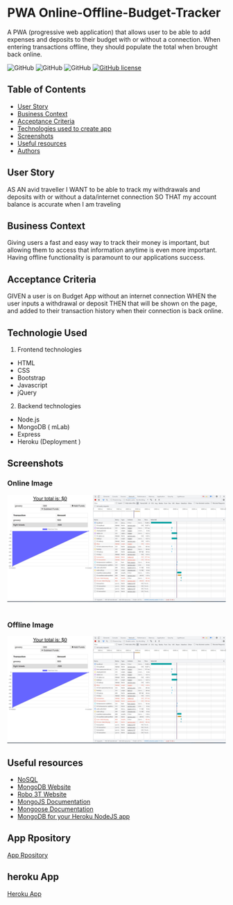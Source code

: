 # PWA Online-Offline-Budget-Tracker
A PWA (progressive web application) that allows user to be able to add expenses and deposits to their budget with or without a connection. When entering transactions offline, they should populate the total when brought back online.

![GitHub](https://img.shields.io/github/repo-size/Saiban-Hussein/homework19-PWA?style=plastic) ![GitHub](https://img.shields.io/github/last-commit/Saiban-Hussein/homework19-PWA?style=plastic) ![GitHub](https://img.shields.io/github/languages/top/Saiban-Hussein/homework19-PWA?style=plastic) [![GitHub license](https://img.shields.io/badge/licence-BSD3.0-green)](https://github.com/Saiban-Hussein/homework19-PWA)


## Table of Contents

* [User Story](#User-Story)
* [Business Context](#Business-Context)
* [Acceptance Criteria](#Acceptance-Criteria)
* [Technologies used to create app](#technologies-used)
* [Screenshots](#screenshots)
* [Useful resources](#Useful-resources)
* [Authors](#authors)


## User Story
AS AN avid traveller
I WANT to be able to track my withdrawals and deposits with or without a data/internet connection
SO THAT my account balance is accurate when I am traveling

## Business Context

Giving users a fast and easy way to track their money is important, but allowing them to access that information anytime is even more important. Having offline functionality is paramount to our applications success.


## Acceptance Criteria
GIVEN a user is on Budget App without an internet connection
WHEN the user inputs a withdrawal or deposit
THEN that will be shown on the page, and added to their transaction history when their connection is back online.

## Technologie Used

1. Frontend technologies
* HTML
* CSS
* Bootstrap 
* Javascript
* jQuery 

2. Backend technologies
* Node.js 
* MongoDB ( mLab)
* Express 
* Heroku (Deployment )

## Screenshots

### Online Image
<img src="./public/icons/online.jpg">
<br>
<br>

### Offline Image
<img src="./public/icons/online.jpg">



## Useful resources
* [NoSQL](https://en.wikipedia.org/wiki/NoSQL)
* [MongoDB Website](https://www.mongodb.com/)
* [Robo 3T Website](https://robomongo.org/download)
* [MongoJS Documentation](https://www.npmjs.com/package/mongojs)
* [Mongoose Documentation](http://mongoosejs.com/docs/guide.html)
* [MongoDB for your Heroku NodeJS app](https://www.youtube.com/watch?v=GDqtv1eGGpA)



## App Rpository 
[App Rpository ](https://github.com/Saiban-Hussein/homework19-PWA)

## heroku App 
[Heroku App](https://cloud.mongodb.com/v2/61916c8d400fef1f8012e1b1#clusters) 


